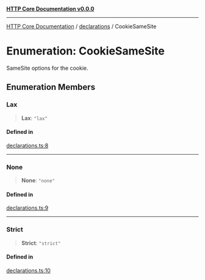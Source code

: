 [**HTTP Core Documentation v0.0.0**](../../README.md)

***

[HTTP Core Documentation](../../modules.md) / [declarations](../README.md) / CookieSameSite

# Enumeration: CookieSameSite

SameSite options for the cookie.

## Enumeration Members

### Lax

> **Lax**: `"lax"`

#### Defined in

[declarations.ts:8](https://github.com/stonemjs/http-core/blob/a162480c16327760396238c341daab61793d5440/src/declarations.ts#L8)

***

### None

> **None**: `"none"`

#### Defined in

[declarations.ts:9](https://github.com/stonemjs/http-core/blob/a162480c16327760396238c341daab61793d5440/src/declarations.ts#L9)

***

### Strict

> **Strict**: `"strict"`

#### Defined in

[declarations.ts:10](https://github.com/stonemjs/http-core/blob/a162480c16327760396238c341daab61793d5440/src/declarations.ts#L10)
